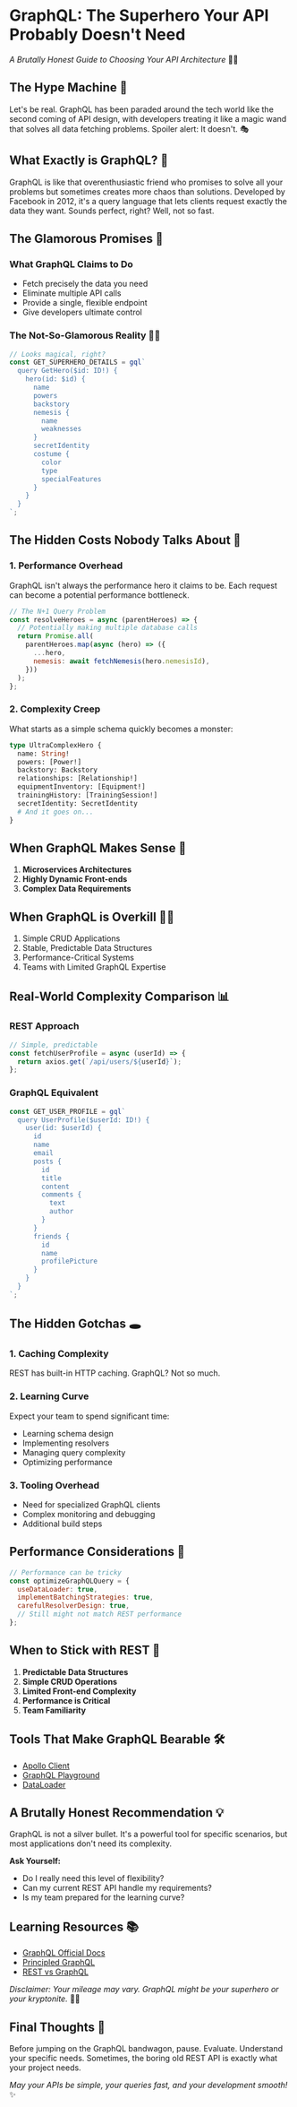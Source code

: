 # GraphQL: The Superhero Your API Probably Doesn't Need

_A Brutally Honest Guide to Choosing Your API Architecture_ 🦸‍♂️

## The Hype Machine 📣

Let's be real. GraphQL has been paraded around the tech world like the second coming of API design, with developers treating it like a magic wand that solves all data fetching problems. Spoiler alert: It doesn't. 🎭

## What Exactly is GraphQL? 🤔

GraphQL is like that overenthusiastic friend who promises to solve all your problems but sometimes creates more chaos than solutions. Developed by Facebook in 2012, it's a query language that lets clients request exactly the data they want. Sounds perfect, right? Well, not so fast.

## The Glamorous Promises 🌟

### What GraphQL Claims to Do

- Fetch precisely the data you need
- Eliminate multiple API calls
- Provide a single, flexible endpoint
- Give developers ultimate control

### The Not-So-Glamorous Reality 🕵️‍♀️

```javascript
// Looks magical, right?
const GET_SUPERHERO_DETAILS = gql`
  query GetHero($id: ID!) {
    hero(id: $id) {
      name
      powers
      backstory
      nemesis {
        name
        weaknesses
      }
      secretIdentity
      costume {
        color
        type
        specialFeatures
      }
    }
  }
`;
```

## The Hidden Costs Nobody Talks About 💸

### 1. Performance Overhead

GraphQL isn't always the performance hero it claims to be. Each request can become a potential performance bottleneck.

```javascript
// The N+1 Query Problem
const resolveHeroes = async (parentHeroes) => {
  // Potentially making multiple database calls
  return Promise.all(
    parentHeroes.map(async (hero) => ({
      ...hero,
      nemesis: await fetchNemesis(hero.nemesisId),
    }))
  );
};
```

### 2. Complexity Creep

What starts as a simple schema quickly becomes a monster:

```graphql
type UltraComplexHero {
  name: String!
  powers: [Power!]
  backstory: Backstory
  relationships: [Relationship!]
  equipmentInventory: [Equipment!]
  trainingHistory: [TrainingSession!]
  secretIdentity: SecretIdentity
  # And it goes on...
}
```

## When GraphQL Makes Sense 🎯

1. **Microservices Architectures**
2. **Highly Dynamic Front-ends**
3. **Complex Data Requirements**

## When GraphQL is Overkill 🙅‍♂️

1. Simple CRUD Applications
2. Stable, Predictable Data Structures
3. Performance-Critical Systems
4. Teams with Limited GraphQL Expertise

## Real-World Complexity Comparison 📊

### REST Approach

```javascript
// Simple, predictable
const fetchUserProfile = async (userId) => {
  return axios.get(`/api/users/${userId}`);
};
```

### GraphQL Equivalent

```javascript
const GET_USER_PROFILE = gql`
  query UserProfile($userId: ID!) {
    user(id: $userId) {
      id
      name
      email
      posts {
        id
        title
        content
        comments {
          text
          author
        }
      }
      friends {
        id
        name
        profilePicture
      }
    }
  }
`;
```

## The Hidden Gotchas 🕳️

### 1. Caching Complexity

REST has built-in HTTP caching. GraphQL? Not so much.

### 2. Learning Curve

Expect your team to spend significant time:

- Learning schema design
- Implementing resolvers
- Managing query complexity
- Optimizing performance

### 3. Tooling Overhead

- Need for specialized GraphQL clients
- Complex monitoring and debugging
- Additional build steps

## Performance Considerations 🚀

```javascript
// Performance can be tricky
const optimizeGraphQLQuery = {
  useDataLoader: true,
  implementBatchingStrategies: true,
  carefulResolverDesign: true,
  // Still might not match REST performance
};
```

## When to Stick with REST 🏁

1. **Predictable Data Structures**
2. **Simple CRUD Operations**
3. **Limited Front-end Complexity**
4. **Performance is Critical**
5. **Team Familiarity**

## Tools That Make GraphQL Bearable 🛠️

- [Apollo Client](https://www.apollographql.com/docs/react/)
- [GraphQL Playground](https://github.com/graphql/graphql-playground)
- [DataLoader](https://github.com/graphql/dataloader)

## A Brutally Honest Recommendation 💡

GraphQL is not a silver bullet. It's a powerful tool for specific scenarios, but most applications don't need its complexity.

**Ask Yourself:**

- Do I really need this level of flexibility?
- Can my current REST API handle my requirements?
- Is my team prepared for the learning curve?

## Learning Resources 📚

- [GraphQL Official Docs](https://graphql.org/learn/)
- [Principled GraphQL](https://principledgraphql.com/)
- [REST vs GraphQL](https://www.moesif.com/blog/technical/graphql/REST-vs-GraphQL-APIs-the-Good-the-Bad-the-Ugly/)

_Disclaimer: Your mileage may vary. GraphQL might be your superhero or your kryptonite._ 🦸‍♀️

## Final Thoughts 🤔

Before jumping on the GraphQL bandwagon, pause. Evaluate. Understand your specific needs. Sometimes, the boring old REST API is exactly what your project needs.

_May your APIs be simple, your queries fast, and your development smooth!_ ✨

